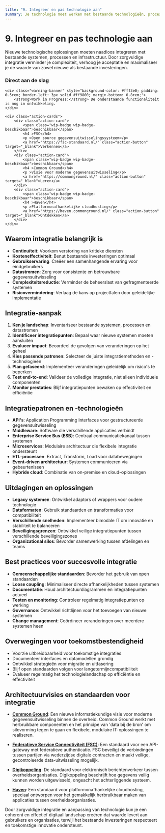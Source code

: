 ```yaml
---
title: "9. Integreer en pas technologie aan"
summary: Je technologie moet werken met bestaande technologieën, processen en infrastructuur in je organisatie.
---
```


# 9. Integreer en pas technologie aan

Nieuwe technologische oplossingen moeten naadloos integreren met bestaande systemen, processen en infrastructuur. Door zorgvuldige integratie verminder je complexiteit, verhoog je acceptatie en maximaliseer je de waarde van zowel nieuwe als bestaande investeringen.

<div class="direct-aan-de-slag">
    <h3>Direct aan de slag</h3>

    <div class="warning-banner" style="background-color: #fff3e0; padding: 0.5rem; border-left: 3px solid #ff9800; margin-bottom: 0.8rem;">
        <strong>Work in Progress:</strong> De onderstaande functionaliteit is nog in ontwikkeling.
    </div>

    <div class="action-cards">
        <div class="action-card">
            <span class="wip-badge wip-badge-beschikbaar">beschikbaar</span>
            <h4 >FSC</h4>
            <p >Open source gegevensuitwisselingssysteem</p>
            <a href="https://fsc-standaard.nl/" class="action-button" target="_blank">Verkennen</a>
        </div>
        <div class="action-card">
            <span class="wip-badge wip-badge-beschikbaar">beschikbaar</span>
            <h4 >Common Ground</h4>
            <p >Visie voor moderne gegevensuitwisseling</p>
            <a href="https://commonground.nl/" class="action-button" target="_blank">Leren</a>
        </div>
        <div class="action-card">
            <span class="wip-badge wip-badge-beschikbaar">beschikbaar</span>
            <h4 >Haven</h4>
            <p >Platformonafhankelijke cloudhosting</p>
            <a href="https://haven.commonground.nl/" class="action-button" target="_blank">Ontdekken</a>
        </div>
    </div>
</div>

## Waarom integratie belangrijk is

- **Continuïteit**: Voorkom verstoring van kritieke diensten
- **Kosteneffectiviteit**: Benut bestaande investeringen optimaal
- **Gebruikservaring**: Creëer een samenhangende ervaring voor eindgebruikers
- **Datastromen**: Zorg voor consistente en betrouwbare gegevensuitwisseling
- **Complexiteitsreductie**: Verminder de beheerslast van gefragmenteerde systemen
- **Risicovermindering**: Verlaag de kans op projectfalen door geleidelijke implementatie

## Integratie-aanpak

1. **Ken je landschap**: Inventariseer bestaande systemen, processen en datastromen
2. **Identificeer integratiepunten**: Bepaal waar nieuwe systemen moeten aansluiten
3. **Evalueer impact**: Beoordeel de gevolgen van veranderingen op het geheel
4. **Kies passende patronen**: Selecteer de juiste integratiemethoden en -technologieën
5. **Plan gefaseerd**: Implementeer veranderingen geleidelijk om risico's te beperken
6. **Test end-to-end**: Valideer de volledige integratie, niet alleen individuele componenten
7. **Monitor prestaties**: Blijf integratiepunten bewaken op effectiviteit en efficiëntie

## Integratiepatronen en -technologieën

- **API's**: Application Programming Interfaces voor gestructureerde gegevensuitwisseling
- **Middleware**: Software die verschillende applicaties verbindt
- **Enterprise Service Bus (ESB)**: Centraal communicatiekanaal tussen systemen
- **Microservices**: Modulaire architectuur die flexibele integratie ondersteunt
- **ETL-processen**: Extract, Transform, Load voor databewegingen
- **Event-driven architectuur**: Systemen communiceren via gebeurtenissen
- **Hybride cloud**: Combinatie van on-premise en cloud-oplossingen

## Uitdagingen en oplossingen

- **Legacy systemen**: Ontwikkel adaptors of wrappers voor oudere technologie
- **Dataformaten**: Gebruik standaarden en transformaties voor compatibiliteit
- **Verschillende snelheden**: Implementeer bimodale IT om innovatie en stabiliteit te balanceren
- **Beveiligingsgrenzen**: Ontwikkel veilige integratiepunten tussen verschillende beveiligingszones
- **Organizational silos**: Bevorder samenwerking tussen afdelingen en teams

## Best practices voor succesvolle integratie

- **Gemeenschappelijke standaarden**: Bevorder het gebruik van open standaarden
- **Loose coupling**: Minimaliseer directe afhankelijkheden tussen systemen
- **Documentatie**: Houd architectuurdiagrammen en integratiepunten actueel
- **Testen en monitoring**: Controleer regelmatig integratiepunten op werking
- **Governance**: Ontwikkel richtlijnen voor het toevoegen van nieuwe systemen
- **Change management**: Coördineer veranderingen over meerdere systemen heen

## Overwegingen voor toekomstbestendigheid

- Voorzie uitbreidbaarheid voor toekomstige integraties
- Documenteer interfaces en datamodellen grondig
- Ontwikkel strategieën voor migratie en uitfasering
- Blijf open standaarden volgen voor langetermijncompatibiliteit
- Evalueer regelmatig het technologielandschap op efficiëntie en effectiviteit

## Architectuurvisies en standaarden voor integratie

- **[Common Ground](https://commonground.nl/)**: Een nieuwe informatiekundige visie voor moderne gegevensuitwisseling binnen de overheid. Common Ground werkt met herbruikbare componenten en het principe van 'data bij de bron' om silovorming tegen te gaan en flexibele, modulaire IT-oplossingen te realiseren.

- **[Federatieve Service Connectiviteit (FSC)](https://fsc-standaard.nl/)**: Een standaard voor een API-gateway met federatieve authenticatie. FSC beveiligt de verbindingen tussen partijen via wederzijdse digitale contracten en maakt veilige, gecontroleerde data-uitwisseling mogelijk.

- **[Digikoppeling](https://www.logius.nl/diensten/digikoppeling)**: De standaard voor elektronisch berichtenverkeer tussen overheidsorganisaties. Digikoppeling beschrijft hoe gegevens veilig kunnen worden uitgewisseld, ongeacht het achterliggende systeem.

- **[Haven](https://haven.commonground.nl/)**: Een standaard voor platformonafhankelijke cloudhosting, speciaal ontworpen voor het gemakkelijk herbruikbaar maken van applicaties tussen overheidsorganisaties.

Door zorgvuldige integratie en aanpassing van technologie kun je een coherent en effectief digitaal landschap creëren dat waarde levert aan gebruikers en organisaties, terwijl het bestaande investeringen respecteert en toekomstige innovatie ondersteunt.
